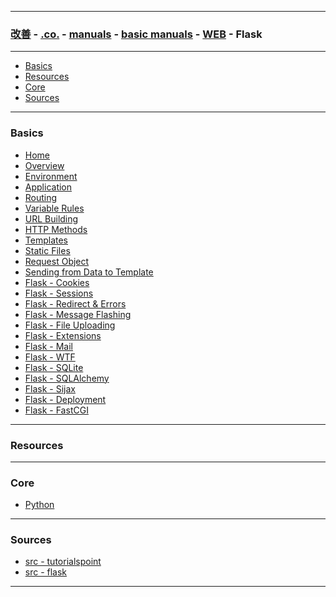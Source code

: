 
---

### [改善](https://github.com/ttltrk/0C/blob/master/README.MD) - [.co.](https://github.com/ttltrk/PRG/blob/master/CODING.MD) - [manuals](https://github.com/ttltrk/PRG/blob/master/MAN.MD) - [basic manuals](https://github.com/ttltrk/PRG/blob/master/MANUALS.MD) - [WEB](https://github.com/ttltrk/WEB/blob/master/BMW/BMW.MD) - Flask

---

* <a href="#01">Basics</a>
* <a href="#02">Resources</a>
* <a href="#03">Core</a>
* <a href="#04">Sources</a>

---

### <h3 id="01">Basics</h3>

* <a href="">Home</a>
* <a href="">Overview</a>
* <a href="">Environment</a>
* <a href="">Application</a>
* <a href="">Routing</a>
* <a href="">Variable Rules</a>
* <a href="">URL Building</a>
* <a href="">HTTP Methods</a>
* <a href="">Templates</a>
* <a href="">Static Files</a>
* <a href="">Request Object</a>
* <a href="">Sending from Data to Template</a>
* <a href="">Flask - Cookies</a>
* <a href="">Flask - Sessions</a>
* <a href="">Flask - Redirect & Errors</a>
* <a href="">Flask - Message Flashing</a>
* <a href="">Flask - File Uploading</a>
* <a href="">Flask - Extensions</a>
* <a href="">Flask - Mail</a>
* <a href="">Flask - WTF</a>
* <a href="">Flask - SQLite</a>
* <a href="">Flask - SQLAlchemy</a>
* <a href="">Flask - Sijax</a>
* <a href="">Flask - Deployment</a>
* <a href="">Flask - FastCGI</a>

---

### <h3 id="02">Resources</h3>

---

### <h3 id="03">Core</h3>

* <a href="https://github.com/ttltrk/PRG/blob/master/PY/DOC/OPYM/OPYM.MD">Python</a>

---

### <h3 id="04">Sources</h3>

* [src - tutorialspoint](https://www.tutorialspoint.com/flask/index.htm)
* [src - flask](http://flask.pocoo.org/)

---
